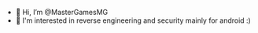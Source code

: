 - 👋 Hi, I’m @MasterGamesMG
- 📱 I'm interested in reverse engineering and security mainly for android :)
